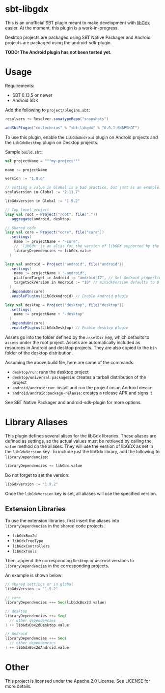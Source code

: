 # sbt-libgdx
This is an unofficial SBT plugin meant to make development with
[libGdx](http://libgdx.badlogicgames.com/) easier. At the moment, this plugin
is a work-in-progress.

Desktop projects are packaged using SBT Native Packager and Android projects
are packaged using the android-sdk-plugin.

**TODO: The Android plugin has not been tested yet.**

# Usage
Requirements:
* SBT 0.13.5 or newer
* Android SDK

Add the following to `project/plugins.sbt`:
```scala
resolvers += Resolver.sonatypeRepo("snapshots")

addSbtPlugin("co.technius" % "sbt-libgdx" % "0.0.1-SNAPSHOT")
```

To use this plugin, enable the `LibGdxAndroid` plugin on Android projects and
the `LibGdxDesktop` plugin on Desktop projects.

Sample `build.sbt`:
```scala
val projectName = """my-project"""

name := projectName

version := "1.0.0"

// setting a value in Global is a bad practice, but just as an example:
scalaVersion in Global := "2.11.7"

libGdxVersion in Global := "1.9.2"

// Top level project
lazy val root = Project("root", file("."))
  .aggregate(android, desktop)

// Shared code
lazy val core = Project("core", file("core"))
  .settings(
    name := projectName + "-core",
    // 'libGdx' is an alias for the version of libGDX supported by the plugin
    libraryDependencies += libGdx.value
  )

lazy val android = Project("android", file("android"))
  .settings(
    name := projectName + "-android",
    platformTarget in Android := "android-17", // Set Android properties
    targetSdkVersion in Android := "19" // minSdkVersion defaults to 8
  )
  .dependsOn(core)
  .enablePlugins(LibGdxAndroid) // Enable Android plugin

lazy val desktop = Project("desktop", file("desktop"))
  .settings(
    name := projectName + "-desktop"
  )
  .dependsOn(core)
  .enablePlugins(LibGdxDesktop) // Enable desktop plugin
```

Assets go into the folder defined by the `assetDir` key, which defaults to
`assets` under the root project. Assets are automatically included as resources
in Android and desktop projects. They are also copied to the `bin` folder of
the desktop distribution.

Assuming the above build file, here are some of the commands:
* `desktop/run`: runs the desktop project
* `desktop/universal:packageBin`: creates a tarball distribution of the project
* `android/android:run`: install and run the project on an Android device
* `android/android:package-release`: creates a release APK and signs it

See SBT Native Packager and android-sdk-plugin for more options.

# Library Aliases

This plugin defines several alises for the libGdx libraries. These aliases
are defined as settings, so the actual values must be retrieved by calling
the `value` method on the aliases. They will use the version of libGDX as set
in the `libGdxVersion` key. To include just the libGdx library, add the
following to `libraryDependencies`:

```scala
libraryDependencies += libGdx.value
```

Do not forget to set the version:
```scala
libGdxVersion := "1.9.2"
```
Once the `libGdxVersion` key is set, all aliases will use the specified version.

## Extension Libraries
To use the extension libraries, first insert the aliases into
`libraryDependencies` in the shared code projects.

* `libGdxBox2d`
* `libGdxFreeType`
* `libGdxControllers`
* `libGdxTools`

Then, append the corresponding `Desktop` or `Android` versions to
`libraryDependencies` in the corresponding projects.

An example is shown below:

```scala
// shared settings or in global
libGdxVersion := "1.9.2"

// core
libraryDependencies ++= Seq(libGdxBox2d.value)

// desktop
libraryDependencies ++= Seq(
  // other dependencies
) ++ libGdxBox2dDesktop.value

// Android
libraryDependencies ++= Seq(
  // other dependencies
) ++ libGdxBox2dAndroid.value
```

# Other

This project is licensed under the Apache 2.0 License. See LICENSE for more
details.
